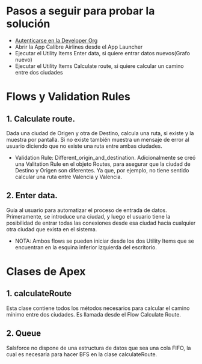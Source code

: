 
# Pasos a seguir para probar la solución

- [Autenticarse en la Developer Org](https://calibreairlinescom-dev-ed.my.salesforce.com)
- Abrir la App Calibre Airlines desde el App Launcher
- Ejecutar el Utility Items Enter data, si quiere entrar datos nuevos(Grafo nuevo)
- Ejecutar el Utility Items Calculate route, si quiere calcular un camino entre dos ciudades

# Flows y Validation Rules

## 1. Calculate route.
Dada una ciudad de Origen y otra de Destino, calcula una ruta, si existe y la muestra por pantalla. Si no existe también muestra un mensaje de error al usuario diciendo que no existe una ruta entre ambas ciudades.

- Validation Rule: Different_origin_and_destination. Adicionalmente se creó una Valitation Rule en el objeto Routes, para asegurar que la ciudad de Destino y Origen son  diferentes. Ya que, por ejemplo, no tiene sentido calcular una ruta entre Valencia y Valencia.

## 2. Enter data.
Guía al usuario para automatizar el proceso de entrada de datos. Primeramente, se introduce una ciudad, y luego el usuario tiene la posibilidad de entrar todas las conexiones desde esa ciudad hacia cualquier otra ciudad que exista en el sistema. 

- NOTA: Ambos flows se pueden iniciar desde los dos Utility Items que se encuentran en la esquina inferior izquierda del escritorio.

# Clases de Apex

## 1. calculateRoute
Esta clase contiene todos los métodos necesarios para calcular el camino mínimo entre dos ciudades. Es llamada desde el Flow Calculate Route.

## 2.	Queue 
Salsforce no dispone de una estructura de datos que sea una cola FIFO, la cual es necesaria para hacer BFS en la clase calculateRoute.


